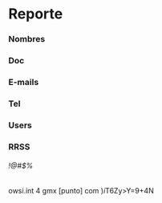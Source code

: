 # Reporte

### Nombres

### Doc

### E-mails

### Tel

### Users

### RRSS



###### !@#$%
owsi.int 4 gmx [punto] com
$)i$T6Zy>Y=9+4N
